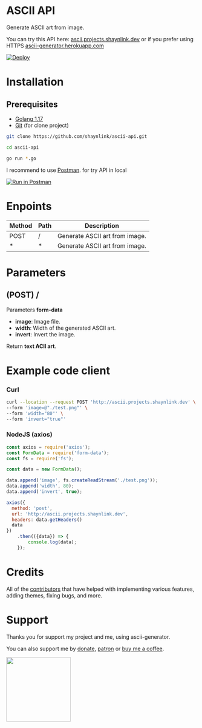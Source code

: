 # ASCII API

Generate ASCII art from image.

You can try this API here:
[ascii.projects.shaynlink.dev](http://ascii.projects.shaynlink.dev) or if you prefer using HTTPS [ascii-generator.herokuapp.com](https://ascii-generator.herokuapp.com)

[![Deploy](https://www.herokucdn.com/deploy/button.png)](https://heroku.com/deploy)

# Installation

## Prerequisites
 - [Golang 1.17](https://go.dev)
 - [Git](https://git-scm.com) (for clone project)

```bash
git clone https://github.com/shaynlink/ascii-api.git

cd ascii-api

go run *.go
```

I recommend to use [Postman](https://www.getpostman.com/). for try API in local

[![Run in Postman](https://run.pstmn.io/button.svg)](https://app.getpostman.com/run-collection/13569584-17e2f4bc-70b7-4ba2-b396-0731824bf3f5?action=collection%2Ffork&collection-url=entityId%3D13569584-17e2f4bc-70b7-4ba2-b396-0731824bf3f5%26entityType%3Dcollection%26workspaceId%3D55989dbd-cebe-4877-8076-f5843a8b1ddb)

# Enpoints

| Method | Path | Description |
| ------ | ---- | ----------- |
| POST | / | Generate ASCII art from image. |
| * | * | Generate ASCII art from image. |

# Parameters

## (POST) /
Parameters **form-data**
 - **image**: Image file.
 - **width**: Width of the generated ASCII art.
 - **invert**: Invert the image.

Return **text ACII art**.

# Example code client

### Curl

```bash
curl --location --request POST 'http://ascii.projects.shaynlink.dev' \
--form 'image=@"./test.png"' \
--form 'width="80"' \
--form 'invert="true"'
```

### NodeJS (axios)

```javascript
const axios = require('axios');
const FormData = require('form-data');
const fs = require('fs');

const data = new FormData();

data.append('image', fs.createReadStream('./test.png'));
data.append('width', 80);
data.append('invert', true);

axios({
  method: 'post',
  url: 'http://ascii.projects.shaynlink.dev',
  headers: data.getHeaders()
  data
})
    .then(({data}) => {
        console.log(data);
    });
```

# Credits
All of the [contributors](https://github.com/shaynlink/ascii-generator/graphs/contributors) that have helped with implementing various features, adding themes, fixing bugs, and more.

# Support
Thanks you for support my project and me, using ascii-generator.

You can also support me by [donate](https://paypal.me/shaynl4nk), [patron](https://www.patreon.com/shaynlink) or [buy me a coffee](https://www.buymeacoffee.com/shaynlink).

<a href="https://www.buymeacoffee.com/shaynlink"><img src="https://img.buymeacoffee.com/button-api/?text=Buy me a pizza&emoji=🍕&slug=shaynlink&button_colour=FFDD00&font_colour=000000&font_family=Arial&outline_colour=000000&coffee_colour=ffffff" width="170"></a>